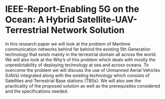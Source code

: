 # IEEE-Report-Enabling 5G on the Ocean: A Hybrid Satellite-UAV-Terrestrial Network Solution
In this research paper we will look at the problem of
Maritime communication networks behind far behind the existing
5th Generation technology that exists mainly in the terrestrial
domain all across the world. We will also look at the Why’s
of this problem which deals with mostly the unpredictability of
deploying technology at sea and across oceans. To overcome the
problem we will discuss the use of Unmanned Aerial Vehicles
(UAVs) integrated along with the existing technology which
consists of Satellites and Terrestrial Base stations (TBSs). We
will also see the practicality of the proposed solution as well as
the prerequisites considered and the specifications needed.
